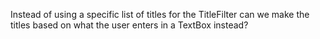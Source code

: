 Instead of using a specific list of titles for the TitleFilter can we make the titles based on what the user enters in a TextBox instead?

 


